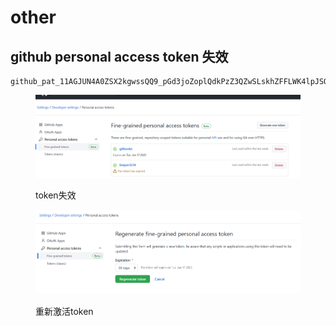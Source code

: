# other

## github personal access token 失效

```
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
```

<figure><img src=".gitbook/assets/image (1).png" alt=""><figcaption><p>token失效</p></figcaption></figure>

<figure><img src=".gitbook/assets/image (2).png" alt=""><figcaption><p>重新激活token</p></figcaption></figure>
